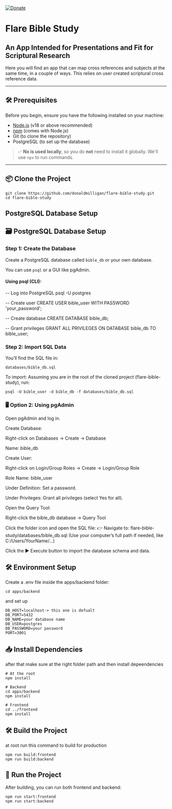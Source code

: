 [![Donate](https://img.shields.io/badge/patreon-donate-yellow.svg)](https://www.patreon.com/hispattern)

# Flare Bible Study #

<h2>An App Intended for Presentations and Fit for Scriptural Research</h2>

Here you will find an app that can map cross references and subjects at the same time, in a couple of ways. This relies on user created scriptural cross reference data.

---

## 🛠️ Prerequisites

Before you begin, ensure you have the following installed on your machine:

- [Node.js](https://nodejs.org/) (v18 or above recommended)
- [npm](https://www.npmjs.com/) (comes with Node.js)
- Git (to clone the repository)
- PostgreSQL (to set up the database)

> ✅ **Nx is used locally**, so you do **not** need to install it globally. We'll use `npx` to run commands.

---

## 📦 Clone the Project

```
git clone https://github.com/donaldmilligan/flare-bible-study.git
cd flare-bible-study
```

## PostgreSQL Database Setup

## 🗃️ PostgreSQL Database Setup

### Step 1: Create the Database
Create a PostgreSQL database called `bible_db` or your own database.

You can use `psql` or a GUI like pgAdmin.

#### Using psql (CLI):

-- Log into PostgreSQL
psql -U postgres

-- Create user
CREATE USER bible_user WITH PASSWORD 'your_password';

-- Create database
CREATE DATABASE bible_db;

-- Grant privileges
GRANT ALL PRIVILEGES ON DATABASE bible_db TO bible_user;

### Step 2: Import SQL Data
You’ll find the SQL file in:
```
databases/bible_db.sql
```
To import:
Assuming you are in the root of the cloned project (flare-bible-study), run:
```
psql -U bible_user -d bible_db -f databases/bible_db.sql
```

### 🖥️ Option 2: Using pgAdmin
Open pgAdmin and log in.

Create Database:

Right-click on Databases → Create → Database

Name: bible_db

Create User:

Right-click on Login/Group Roles → Create → Login/Group Role

Role Name: bible_user

Under Definition: Set a password.

Under Privileges: Grant all privileges (select Yes for all).

Open the Query Tool:

Right-click the bible_db database → Query Tool

Click the folder icon and open the SQL file:
👉 Navigate to:
flare-bible-study/databases/bible_db.sql
(Use your computer’s full path if needed, like C:/Users/YourName/...)

Click the ▶️ Execute button to import the database schema and data.


## 🛠️ Environment Setup

Create a .env file inside the apps/backend folder:

```
cd apps/backend
```

and set up
```
DB_HOST=localhost-> this one is defualt
DB_PORT=5432
DB_NAME=your database name 
DB_USER=postgres
DB_PASSWORD=your password
PORT=3001
```
## 📥 Install Dependencies
after that make sure at the right folder path and then install depeendencies

```
# At the root
npm install

# Backend
cd apps/backend
npm install

# Frontend
cd ../frontend
npm install
```
## 🛠️ Build the Project
at root run this command to build for production
```
npm run build:frontend
npm run build:backend
```
## 🚀 Run the Project
After building, you can run both frontend and backend:
```
npm run start:frontend
npm run start:backend
```


